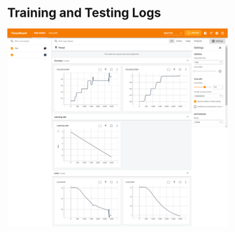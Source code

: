 # Training and Testing Logs
![tensorboard_logs](https://github.com/SwamiKannan/Scuba-diving-gesture-recognition/blob/main/logs/3000/model_3000.png)
